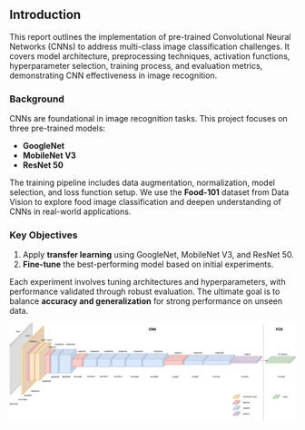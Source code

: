 
## Introduction

This report outlines the implementation of pre-trained Convolutional Neural Networks (CNNs) to address multi-class image classification challenges. It covers model architecture, preprocessing techniques, activation functions, hyperparameter selection, training process, and evaluation metrics, demonstrating CNN effectiveness in image recognition.

### Background

CNNs are foundational in image recognition tasks. This project focuses on three pre-trained models:
- **GoogleNet**
- **MobileNet V3**
- **ResNet 50**

The training pipeline includes data augmentation, normalization, model selection, and loss function setup. We use the **Food-101** dataset from Data Vision to explore food image classification and deepen understanding of CNNs in real-world applications.

### Key Objectives

1. Apply **transfer learning** using GoogleNet, MobileNet V3, and ResNet 50.
2. **Fine-tune** the best-performing model based on initial experiments.

Each experiment involves tuning architectures and hyperparameters, with performance validated through robust evaluation. The ultimate goal is to balance **accuracy and generalization** for strong performance on unseen data.


![Food Image Sample](./images/googlenet_pre.png)
